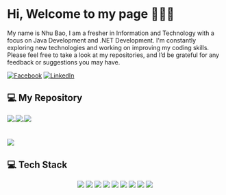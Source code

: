 # Hi, Welcome to my page 👋👋👋

<p>My name is Nhu Bao, I am a fresher in Information and Technology with a focus on Java Development and .NET Development. I'm constantly exploring new technologies and working on improving my coding skills. Please feel free to take a look at my repositories, and I’d be grateful for any feedback or suggestions you may have.</p>

[![Facebook](https://img.shields.io/badge/Facebook-%231877F2.svg?logo=Facebook&logoColor=white)](https://www.facebook.com/truongbao102003/) 
[![LinkedIn](https://img.shields.io/badge/LinkedIn-%230077B5.svg?logo=linkedin&logoColor=white)](https://www.linkedin.com/in/bao-truong-nhu-a5ab44337/)

## 💻 My Repository
<a href="https://github.com/tnbao10/AuctionShop-Project">
  <img align="center" src="https://github-readme-stats.vercel.app/api/pin/?username=tnbao10&repo=AuctionShop&theme=radical" />
</a>
<a href="https://github.com/tnbao10/Student-Management">
  <img align="center" src="https://github-readme-stats.vercel.app/api/pin/?username=tnbao10&repo=Student-Management&theme=react" />
</a>
<a href="https://github.com/tnbao10/ArtBidGallery">
  <img align="center" src="https://github-readme-stats.vercel.app/api/pin/?username=tnbao10&repo=ArtBidGallery&theme=gotham" />
</a>


#
<p>
  <img src="https://github-readme-stats.vercel.app/api?username=tnbao10&theme=tokyonight&show_icons=false" />
</p>

## 💻 Tech Stack
<p align="center">
  <img src="https://img.shields.io/badge/java-%23ED8B00.svg?style=for-the-badge&logo=java&logoColor=white" />
  <img src="https://img.shields.io/badge/javascript-%23323330.svg?style=for-the-badge&logo=javascript&logoColor=%23F7DF1E" />
  <img src="https://img.shields.io/badge/c%23-%23239120.svg?style=for-the-badge&logo=c-sharp&logoColor=white" />
  <img src="https://img.shields.io/badge/spring-%236DB33F.svg?style=for-the-badge&logo=spring&logoColor=white" />
  <img src="https://img.shields.io/badge/.NET-5C2D91?style=for-the-badge&logo=.net&logoColor=white" />
  <img src="https://img.shields.io/badge/node.js-6DA55F?style=for-the-badge&logo=node.js&logoColor=white" />
  <img src="https://img.shields.io/badge/nestjs-%23E0234E.svg?style=for-the-badge&logo=nestjs&logoColor=white" />
  <img src="https://img.shields.io/badge/angular-%23DD0031.svg?style=for-the-badge&logo=angular&logoColor=white" />
  <img src="https://img.shields.io/badge/react-%2320232a.svg?style=for-the-badge&logo=react&logoColor=%2361DAFB" />
</p>


